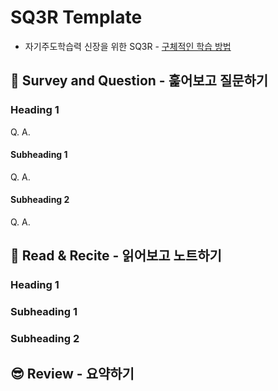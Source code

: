 # SQ3R Template
* 자기주도학습력 신장을 위한 SQ3R - [구체적인 학습 방법](https://m.blog.naver.com/PostView.naver?isHttpsRedirect=true&blogId=lmajo2000&logNo=140201059426)

## 🔎 Survey and Question - 훑어보고 질문하기

### Heading 1

Q. 
A. 

#### Subheading 1

Q. 
A. 

#### Subheading 2

Q. 
A. 

## 📝 Read & Recite - 읽어보고 노트하기

### Heading 1

### Subheading 1

### Subheading 2

## 😎 Review - 요약하기
